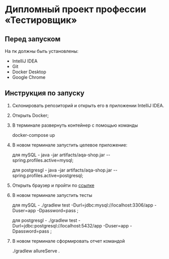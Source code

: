 # Дипломный проект профессии «Тестировщик»

## Перед запуском
На пк должны быть установлены:
- IntelliJ IDEA
- Git
- Docker Desktop
- Google Chrome 

## Инструкция по запуску
1. Склонировать репозиторий и открыть его в приложении IntelliJ IDEA.

2. Открыть Docker;

3. В терминале развернуть контейнер с помощью команды

   docker-compose up

4. В новом терминале запустить целевое приложение:

     для mySQL - java -jar artifacts/aqa-shop.jar --spring.profiles.active=mysql;

     для postgresgl - java -jar artifacts/aqa-shop.jar --spring.profiles.active=postgresql;

5. Открыть браузер и пройти по [ссылке](http://localhost:8080/) 

6. В новом терминале запустить тесты

    для mySQL - ./gradlew test -Durl=jdbc:mysql://localhost:3306/app -Duser=app -Dpassword=pass ;

    для postgresgl - ./gradlew test -Durl=jdbc:postgresql://localhost:5432/app -Duser=app -Dpassword=pass ;

7. В новом терминале сформировать отчет командой

    ./gradlew allureServe .